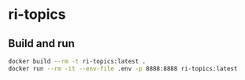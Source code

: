 # ri-topics
## Build and run
```bash
docker build --rm -t ri-topics:latest .
docker run --rm -it --env-file .env -p 8888:8888 ri-topics:latest
```
